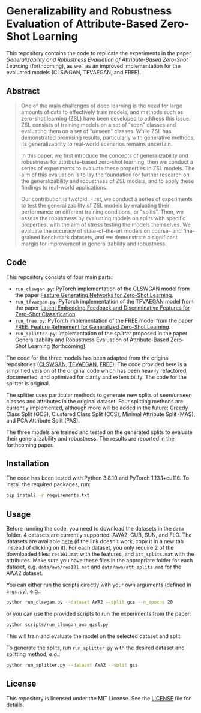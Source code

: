 # Generalizability and Robustness Evaluation of Attribute-Based Zero-Shot Learning

This repository contains the code to replicate the experiments in the paper *Generalizability and Robustness Evaluation of Attribute-Based Zero-Shot Learning* (forthcoming), as well as an improved implementation for the evaluated models (CLSWGAN, TFVAEGAN, and FREE).

## Abstract

> One of the main challenges of deep learning is the need for large amounts of data to effectively train models, and methods such as zero-shot learning (ZSL) have been developed to address this issue. ZSL consists of training models on a set of "seen" classes and evaluating them on a set of "unseen" classes. While ZSL has demonstrated promising results, particularly with generative methods, its generalizability to real-world scenarios remains uncertain.
> 
> In this paper, we first introduce the concepts of generalizability and robustness for attribute-based zero-shot learning, then we conduct a series of experiments to evaluate these properties in ZSL models. The aim of this evaluation is to lay the foundation for further research on the generalizability and robustness of ZSL models, and to apply these findings to real-world applications.
> 
> Our contribution is twofold. First, we conduct a series of experiments to test the generalizability of ZSL models by evaluating their performance on different training conditions, or "splits". Then, we assess the robustness by evaluating models on splits with specific properties, with the aim of stress testing the models themselves. We evaluate the accuracy of state-of-the-art models on coarse- and fine-grained benchmark datasets, and we demonstrate a significant margin for improvement in generalizability and robustness.

## Code

This repository consists of four main parts:

- `run_clswgan.py`: PyTorch implementation of the CLSWGAN model from the paper [Feature Generating Networks for Zero-Shot Learning](https://arxiv.org/abs/1712.00981).
- `run_tfvaegan.py`: PyTorch implementation of the TFVAEGAN model from the paper [Latent Embedding Feedback and Discriminative Features for Zero-Shot Classification](https://www.ecva.net/papers/eccv_2020/papers_ECCV/papers/123670477.pdf).
- `run_free.py`: PyTorch implementation of the FREE model from the paper [FREE: Feature Refinement for Generalized Zero-Shot Learning](https://arxiv.org/abs/2107.13807).
- `run_splitter.py`: Implementation of the *splitter* proposed in the paper Generalizability and Robustness Evaluation of Attribute-Based Zero-Shot Learning (forthcoming).

The code for the three models has been adapted from the original repositories ([CLSWGAN](https://www.mpi-inf.mpg.de/departments/computer-vision-and-machine-learning/research/zero-shot-learning/feature-generating-networks-for-zero-shot-learning/), [TFVAEGAN](https://github.com/akshitac8/tfvaegan), [FREE](https://github.com/shiming-chen/FREE)). The code provided here is a simplified version of the original code which has been heavily refactored, documented, and optimized for clarity and extensibility. The code for the splitter is original.

The splitter uses particular methods to generate new splits of seen/unseen classes and attributes in the original dataset. Four splitting methods are currently implemented, although more will be added in the future: Greedy Class Split (GCS), Clustered Class Split (CCS), Minimal Attribute Split (MAS), and PCA Attribute Split (PAS).

The three models are trained and tested on the generated splits to evaluate their generalizability and robustness. The results are reported in the forthcoming paper.

## Installation

The code has been tested with Python 3.8.10 and PyTorch 1.13.1+cu116. To install the required packages, run:

```bash
pip install -r requirements.txt
```

## Usage

Before running the code, you need to download the datasets in the `data` folder. 4 datasets are currently supported: AWA2, CUB, SUN, and FLO. The datasets are available [here](http://datasets.d2.mpi-inf.mpg.de/xian/xlsa17.zip) (if the link doesn't work, copy it in a new tab instead of clicking on it). For each dataset, you only require 2 of the downloaded files: `res101.mat` with the features, and `att_splits.mat` with the attributes. Make sure you have these files in the appropriate folder for each dataset, e.g. `data/awa/res101.mat` and `data/awa/att_splits.mat` for the AWA2 dataset.

You can either run the scripts directly with your own arguments (defined in `args.py`), e.g.:

```bash
python run_clswgan.py --dataset AWA2 --split gcs --n_epochs 20
```

or you can use the provided scripts to run the experiments from the paper:

```bash
python scripts/run_clswgan_awa_gzsl.py
```

This will train and evaluate the model on the selected dataset and split.

To generate the splits, run `run_splitter.py` with the desired dataset and splitting method, e.g.:

```bash
python run_splitter.py --dataset AWA2 --split gcs
```

## License

This repository is licensed under the MIT License. See the [LICENSE](LICENSE) file for details.
